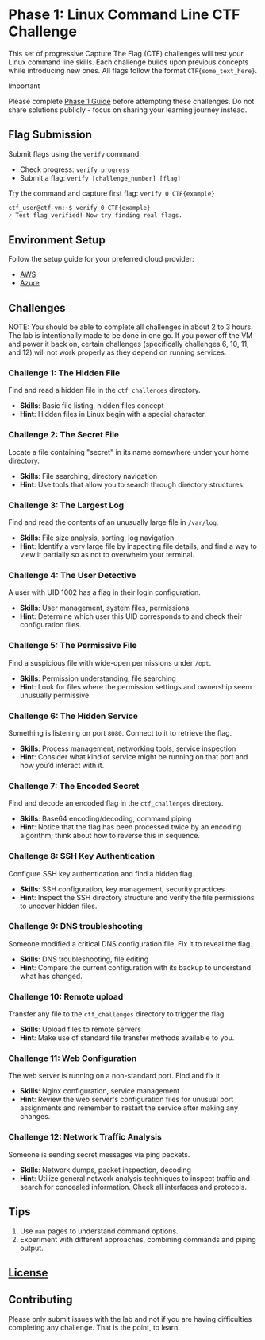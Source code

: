 # Phase 1: Linux Command Line CTF Challenge

This set of progressive Capture The Flag (CTF) challenges will test your Linux command line skills. Each challenge builds upon previous concepts while introducing new ones. All flags follow the format `CTF{some_text_here}`.

> [!IMPORTANT]  
> Please complete [Phase 1 Guide](https://learntocloud.guide/phase1/) before attempting these challenges. Do not share solutions publicly - focus on sharing your learning journey instead.

## Flag Submission

Submit flags using the `verify` command:

- Check progress: `verify progress`
- Submit a flag: `verify [challenge_number] [flag]`

Try the command and capture first flag: `verify 0 CTF{example}`

``` sh
ctf_user@ctf-vm:~$ verify 0 CTF{example}
✓ Test flag verified! Now try finding real flags.
```

## Environment Setup

Follow the setup guide for your preferred cloud provider:

- [AWS](./aws/README.md)
- [Azure](./azure/README.md)

## Challenges

NOTE: You should be able to complete all challenges in about 2 to 3 hours. The lab is intentionally made to be done in one go. If you power off the VM and power it back on, certain challenges (specifically challenges 6, 10, 11, and 12) will not work properly as they depend on running services.

### Challenge 1: The Hidden File

Find and read a hidden file in the `ctf_challenges` directory.

- **Skills**: Basic file listing, hidden files concept
- **Hint**: Hidden files in Linux begin with a special character.

### Challenge 2: The Secret File

Locate a file containing "secret" in its name somewhere under your home directory.

- **Skills**: File searching, directory navigation
- **Hint**: Use tools that allow you to search through directory structures.

### Challenge 3: The Largest Log

Find and read the contents of an unusually large file in `/var/log`.

- **Skills**: File size analysis, sorting, log navigation
- **Hint**: Identify a very large file by inspecting file details, and find a way to view it partially so as not to overwhelm your terminal.

### Challenge 4: The User Detective

A user with UID 1002 has a flag in their login configuration.

- **Skills**: User management, system files, permissions
- **Hint**: Determine which user this UID corresponds to and check their configuration files.

### Challenge 5: The Permissive File

Find a suspicious file with wide-open permissions under `/opt`.

- **Skills**: Permission understanding, file searching
- **Hint**: Look for files where the permission settings and ownership seem unusually permissive.

### Challenge 6: The Hidden Service

Something is listening on port `8080`. Connect to it to retrieve the flag.

- **Skills**: Process management, networking tools, service inspection
- **Hint**: Consider what kind of service might be running on that port and how you’d interact with it.

### Challenge 7: The Encoded Secret

Find and decode an encoded flag in the `ctf_challenges` directory.

- **Skills**: Base64 encoding/decoding, command piping
- **Hint**: Notice that the flag has been processed twice by an encoding algorithm; think about how to reverse this in sequence.

### Challenge 8: SSH Key Authentication

Configure SSH key authentication and find a hidden flag.

- **Skills**: SSH configuration, key management, security practices
- **Hint**: Inspect the SSH directory structure and verify the file permissions to uncover hidden files.

### Challenge 9: DNS troubleshooting

Someone modified a critical DNS configuration file. Fix it to reveal the flag.

- **Skills**: DNS troubleshooting, file editing
- **Hint**: Compare the current configuration with its backup to understand what has changed.

### Challenge 10: Remote upload

Transfer any file to the `ctf_challenges` directory to trigger the flag.

- **Skills**: Upload files to remote servers
- **Hint**: Make use of standard file transfer methods available to you.

### Challenge 11: Web Configuration

The web server is running on a non-standard port. Find and fix it.

- **Skills**: Nginx configuration, service management
- **Hint**: Review the web server's configuration files for unusual port assignments and remember to restart the service after making any changes.

### Challenge 12: Network Traffic Analysis

Someone is sending secret messages via ping packets.

- **Skills**: Network dumps, packet inspection, decoding
- **Hint**: Utilize general network analysis techniques to inspect traffic and search for concealed information. Check all interfaces and protocols.

## Tips

1. Use `man` pages to understand command options.
2. Experiment with different approaches, combining commands and piping output.

## [License](LICENSE)

## Contributing

Please only submit issues with the lab and not if you are having difficulties completing any challenge. That is the point, to learn.
